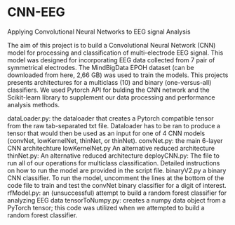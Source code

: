 # CNN-EEG
Applying Convolutional Neural Networks to EEG signal Analysis



The aim of this project is to build a Convolutional Neural Network (CNN) model for processing and classification of multi-electrode EEG signal. This model was designed for incorporating EEG data collected from 7 pair of symmetrical electrodes. The MindBigData EPOH dataset (can be downloaded from here, 2,66 GB) was used to train the models. This projects presents architectures for a multiclass (10) and binary (one-versus-all) classifiers. We used Pytorch API for bulding the CNN network and the Scikit-learn library to supplement our data processing and performance analysis methods.

dataLoader.py: the dataloader that creates a Pytorch compatible tensor from the raw tab-separated txt file. Dataloader has to be ran to produce a tensor that would then be used as an input for one of 4 CNN models (convNet, lowKernelNet, thinNet, or thinNet).
convNet.py: the main 6-layer CNN architechture
lowKernelNet.py An alternative reduced architecture
thinNet.py: An alternative reduced architecture
deployCNN.py: The file to run all of our operations for multiclass classification. Detailed instructions on how to run the model are provided in the script file.
binaryV2.py a binary CNN classifier. To run the model, uncomment the lines at the bottom of the code file to train and test the convNet binary classifier for a digit of interest.
rfModel.py: an (unsuccessful) attempt to build a random forest classifier for analyzing EEG data
tensorToNumpy.py: creates a numpy data object from a PyTorch tensor; this code was utilized when we attempted to build a random forest classifier.
